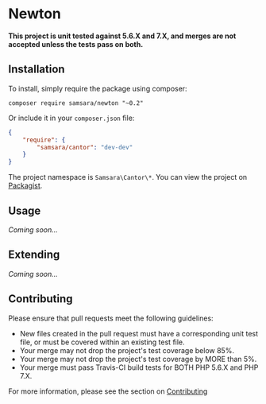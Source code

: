 # Newton

**This project is unit tested against 5.6.X and 7.X, and merges are not accepted unless the tests pass on both.**

## Installation

To install, simply require the package using composer:

    composer require samsara/newton "~0.2"
    
Or include it in your `composer.json` file:

```json
{
    "require": {
        "samsara/cantor": "dev-dev"
    }
}
```

The project namespace is `Samsara\Cantor\*`. You can view the project on [Packagist](https://packagist.org/packages/samsara/cantor).

## Usage

*Coming soon...*

## Extending

*Coming soon...*

## Contributing

Please ensure that pull requests meet the following guidelines:

- New files created in the pull request must have a corresponding unit test file, or must be covered within an existing test file.
- Your merge may not drop the project's test coverage below 85%.
- Your merge may not drop the project's test coverage by MORE than 5%.
- Your merge must pass Travis-CI build tests for BOTH PHP 5.6.X and PHP 7.X.

For more information, please see the section on [Contributing](CONTRIBUTING.md)
